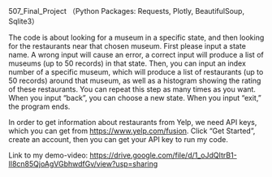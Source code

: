 507_Final_Project
（Python Packages: Requests, Plotly, BeautifulSoup, Sqlite3）

The code is about looking for a museum in a specific state, and then looking for the restaurants near that chosen museum. 
First please input a state name. A wrong input will cause an error, a correct input will produce a list of museums (up to 50 records) in that state. 
Then, you can input an index number of a specific museum, which will produce a list of restaurants (up to 50 records) around that museum, as well as a histogram showing the rating of these restaurants. You can repeat this step as many times as you want.
When you input “back”, you can choose a new state. When you input “exit,” the program ends.

In order to get information about restaurants from Yelp, we need API keys, which you can get from https://www.yelp.com/fusion. Click “Get Started”, create an account, then you can get your API key to run my code.

Link to my demo-video: https://drive.google.com/file/d/1_oJdQItrB1-lI8cn85QjoAgVGbhwdfGv/view?usp=sharing

